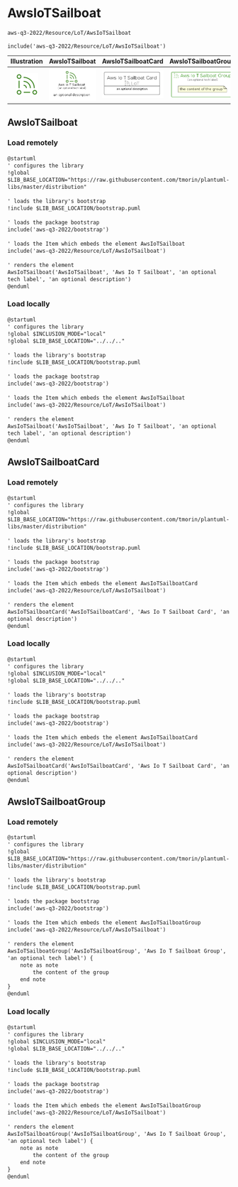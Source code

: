 # AwsIoTSailboat


```text
aws-q3-2022/Resource/LoT/AwsIoTSailboat
```

```text
include('aws-q3-2022/Resource/LoT/AwsIoTSailboat')
```



| Illustration | AwsIoTSailboat | AwsIoTSailboatCard | AwsIoTSailboatGroup |
| :---: | :---: | :---: | :---: |
| ![illustration for Illustration](../../../aws-q3-2022/Resource/LoT/AwsIoTSailboat.png) | ![illustration for AwsIoTSailboat](../../../aws-q3-2022/Resource/LoT/AwsIoTSailboat.Local.png) | ![illustration for AwsIoTSailboatCard](../../../aws-q3-2022/Resource/LoT/AwsIoTSailboatCard.Local.png) | ![illustration for AwsIoTSailboatGroup](../../../aws-q3-2022/Resource/LoT/AwsIoTSailboatGroup.Local.png) |




## AwsIoTSailboat

### Load remotely
```plantuml
@startuml
' configures the library
!global $LIB_BASE_LOCATION="https://raw.githubusercontent.com/tmorin/plantuml-libs/master/distribution"

' loads the library's bootstrap
!include $LIB_BASE_LOCATION/bootstrap.puml

' loads the package bootstrap
include('aws-q3-2022/bootstrap')

' loads the Item which embeds the element AwsIoTSailboat
include('aws-q3-2022/Resource/LoT/AwsIoTSailboat')

' renders the element
AwsIoTSailboat('AwsIoTSailboat', 'Aws Io T Sailboat', 'an optional tech label', 'an optional description')
@enduml
```

### Load locally
```plantuml
@startuml
' configures the library
!global $INCLUSION_MODE="local"
!global $LIB_BASE_LOCATION="../../.."

' loads the library's bootstrap
!include $LIB_BASE_LOCATION/bootstrap.puml

' loads the package bootstrap
include('aws-q3-2022/bootstrap')

' loads the Item which embeds the element AwsIoTSailboat
include('aws-q3-2022/Resource/LoT/AwsIoTSailboat')

' renders the element
AwsIoTSailboat('AwsIoTSailboat', 'Aws Io T Sailboat', 'an optional tech label', 'an optional description')
@enduml
```

## AwsIoTSailboatCard

### Load remotely
```plantuml
@startuml
' configures the library
!global $LIB_BASE_LOCATION="https://raw.githubusercontent.com/tmorin/plantuml-libs/master/distribution"

' loads the library's bootstrap
!include $LIB_BASE_LOCATION/bootstrap.puml

' loads the package bootstrap
include('aws-q3-2022/bootstrap')

' loads the Item which embeds the element AwsIoTSailboatCard
include('aws-q3-2022/Resource/LoT/AwsIoTSailboat')

' renders the element
AwsIoTSailboatCard('AwsIoTSailboatCard', 'Aws Io T Sailboat Card', 'an optional description')
@enduml
```

### Load locally
```plantuml
@startuml
' configures the library
!global $INCLUSION_MODE="local"
!global $LIB_BASE_LOCATION="../../.."

' loads the library's bootstrap
!include $LIB_BASE_LOCATION/bootstrap.puml

' loads the package bootstrap
include('aws-q3-2022/bootstrap')

' loads the Item which embeds the element AwsIoTSailboatCard
include('aws-q3-2022/Resource/LoT/AwsIoTSailboat')

' renders the element
AwsIoTSailboatCard('AwsIoTSailboatCard', 'Aws Io T Sailboat Card', 'an optional description')
@enduml
```

## AwsIoTSailboatGroup

### Load remotely
```plantuml
@startuml
' configures the library
!global $LIB_BASE_LOCATION="https://raw.githubusercontent.com/tmorin/plantuml-libs/master/distribution"

' loads the library's bootstrap
!include $LIB_BASE_LOCATION/bootstrap.puml

' loads the package bootstrap
include('aws-q3-2022/bootstrap')

' loads the Item which embeds the element AwsIoTSailboatGroup
include('aws-q3-2022/Resource/LoT/AwsIoTSailboat')

' renders the element
AwsIoTSailboatGroup('AwsIoTSailboatGroup', 'Aws Io T Sailboat Group', 'an optional tech label') {
    note as note
        the content of the group
    end note
}
@enduml
```

### Load locally
```plantuml
@startuml
' configures the library
!global $INCLUSION_MODE="local"
!global $LIB_BASE_LOCATION="../../.."

' loads the library's bootstrap
!include $LIB_BASE_LOCATION/bootstrap.puml

' loads the package bootstrap
include('aws-q3-2022/bootstrap')

' loads the Item which embeds the element AwsIoTSailboatGroup
include('aws-q3-2022/Resource/LoT/AwsIoTSailboat')

' renders the element
AwsIoTSailboatGroup('AwsIoTSailboatGroup', 'Aws Io T Sailboat Group', 'an optional tech label') {
    note as note
        the content of the group
    end note
}
@enduml
```

